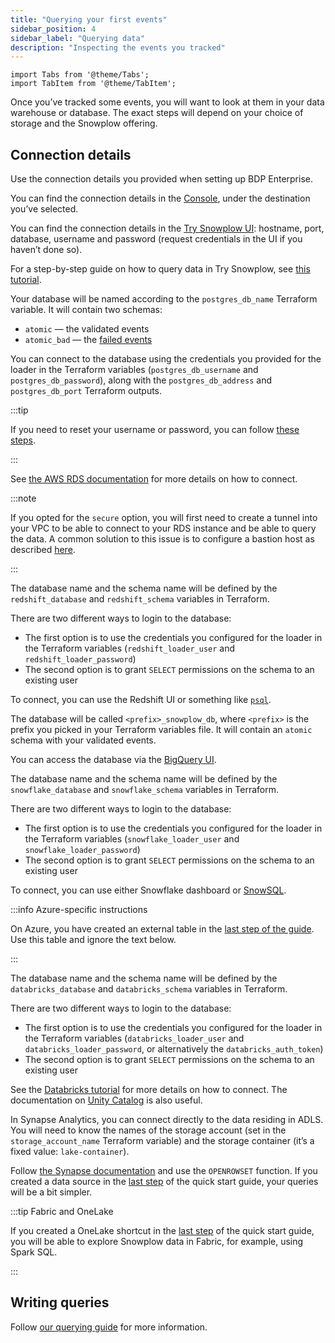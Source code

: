 ```yaml
---
title: "Querying your first events"
sidebar_position: 4
sidebar_label: "Querying data"
description: "Inspecting the events you tracked"
---
```


```mdx-code-block
import Tabs from '@theme/Tabs';
import TabItem from '@theme/TabItem';
```

Once you’ve tracked some events, you will want to look at them in your data warehouse or database. The exact steps will depend on your choice of storage and the Snowplow offering.

## Connection details

<Tabs groupId="offering" queryString>
  <TabItem value="enterprise" label="BDP Enterprise" default>

Use the connection details you provided when setting up BDP Enterprise.

  </TabItem>
  <TabItem value="cloud" label="BDP Cloud">

You can find the connection details in the [Console](https://console.snowplowanalytics.com/destinations/catalog), under the destination you’ve selected.

  </TabItem>
  <TabItem value="try" label="Try Snowplow">

You can find the connection details in the [Try Snowplow UI](https://try.snowplowanalytics.com/access-data): hostname, port, database, username and password (request credentials in the UI if you haven’t done so).

For a step-by-step guide on how to query data in Try Snowplow, see [this tutorial](/docs/recipes/querying-try-data/index.md).

  </TabItem>
  <TabItem value="community" label="Community Edition">

<Tabs groupId="warehouse" queryString>
  <TabItem value="postgres" label="Postgres" default>

Your database will be named according to the `postgres_db_name` Terraform variable. It will contain two schemas:
* `atomic` — the validated events
* `atomic_bad` — the [failed events](/docs/understanding-your-pipeline/failed-events/index.md)

You can connect to the database using the credentials you provided for the loader in the Terraform variables (`postgres_db_username` and `postgres_db_password`), along with the `postgres_db_address` and `postgres_db_port` Terraform outputs.

:::tip

If you need to reset your username or password, you can follow [these steps](https://aws.amazon.com/premiumsupport/knowledge-center/reset-master-user-password-rds/).

:::

See [the AWS RDS documentation](https://docs.aws.amazon.com/AmazonRDS/latest/UserGuide/USER_ConnectToPostgreSQLInstance.html) for more details on how to connect.

:::note

If you opted for the `secure` option, you will first need to create a tunnel into your VPC to be able to connect to your RDS instance and be able to query the data. A common solution to this issue is to configure a bastion host as described [here](https://repost.aws/knowledge-center/rds-connect-using-bastion-host-linux).

:::


  </TabItem>
  <TabItem value="redshift" label="Redshift">

The database name and the schema name will be defined by the `redshift_database` and `redshift_schema` variables in Terraform.

There are two different ways to login to the database:
* The first option is to use the credentials you configured for the loader in the Terraform variables (`redshift_loader_user` and `redshift_loader_password`)
* The second option is to grant `SELECT` permissions on the schema to an existing user

To connect, you can use the Redshift UI or something like [`psql`](https://www.postgresql.org/docs/current/app-psql.html).

  </TabItem>
  <TabItem value="bigquery" label="BigQuery">

The database will be called `<prefix>_snowplow_db`, where `<prefix>` is the prefix you picked in your Terraform variables file. It will contain an `atomic` schema with your validated events.

You can access the database via the [BigQuery UI](https://console.cloud.google.com/bigquery).

  </TabItem>
  <TabItem value="snowflake" label="Snowflake">

The database name and the schema name will be defined by the `snowflake_database` and `snowflake_schema` variables in Terraform.

There are two different ways to login to the database:
* The first option is to use the credentials you configured for the loader in the Terraform variables (`snowflake_loader_user` and `snowflake_loader_password`)
* The second option is to grant `SELECT` permissions on the schema to an existing user

To connect, you can use either Snowflake dashboard or [SnowSQL](https://docs.snowflake.com/en/user-guide/snowsql.html).

  </TabItem>
  <TabItem value="databricks" label="Databricks">

:::info Azure-specific instructions

On Azure, you have created an external table in the [last step of the guide](/docs/getting-started-on-community-edition/quick-start/index.md#configure-the-destination). Use this table and ignore the text below.

:::

The database name and the schema name will be defined by the `databricks_database` and `databricks_schema` variables in Terraform.

There are two different ways to login to the database:
* The first option is to use the credentials you configured for the loader in the Terraform variables (`databricks_loader_user` and `databricks_loader_password`, or alternatively the `databricks_auth_token`)
* The second option is to grant `SELECT` permissions on the schema to an existing user

See the [Databricks tutorial](https://docs.databricks.com/getting-started/quick-start.html) for more details on how to connect. The documentation on [Unity Catalog](https://docs.databricks.com/data-governance/unity-catalog/queries.html) is also useful.

  </TabItem>
  <TabItem value="synapse" label="Synapse Analytics">

In Synapse Analytics, you can connect directly to the data residing in ADLS. You will need to know the names of the storage account (set in the `storage_account_name` Terraform variable) and the storage container (it’s a fixed value: `lake-container`).

Follow [the Synapse documentation](https://learn.microsoft.com/en-us/azure/synapse-analytics/sql/query-delta-lake-format) and use the `OPENROWSET` function. If you created a data source in the [last step](/docs/getting-started-on-community-edition/quick-start/index.md#configure-the-destination) of the quick start guide, your queries will be a bit simpler.

:::tip Fabric and OneLake

If you created a OneLake shortcut in the [last step](/docs/getting-started-on-community-edition/quick-start/index.md#configure-the-destination) of the quick start guide, you will be able to explore Snowplow data in Fabric, for example, using Spark SQL.

:::

  </TabItem>
</Tabs>

</TabItem>
</Tabs>

## Writing queries

Follow [our querying guide](/docs/storing-querying/querying-data/index.md) for more information.
